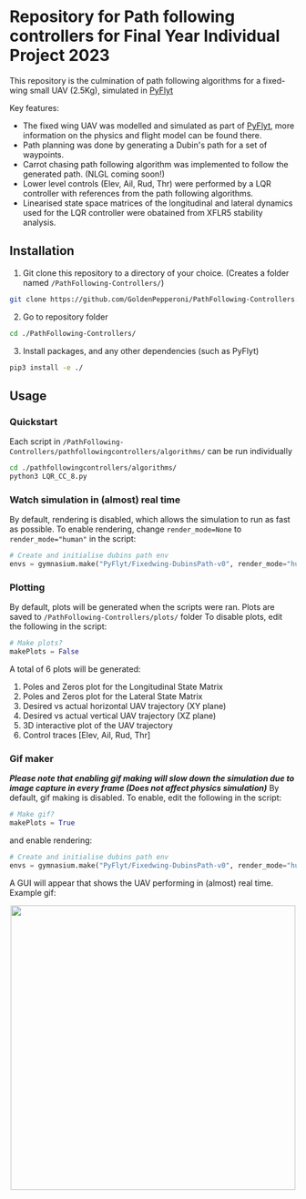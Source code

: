 # Repository for Path following controllers for Final Year Individual Project 2023

This repository is the culmination of path following algorithms for a fixed-wing small UAV (2.5Kg), simulated in [PyFlyt](https://github.com/jjshoots/PyFlyt)


Key features:
- The fixed wing UAV was modelled and simulated as part of [PyFlyt](https://github.com/jjshoots/PyFlyt), more information on the physics and flight model can be found there.
- Path planning was done by generating a Dubin's path for a set of waypoints.
- Carrot chasing path following algorithm was implemented to follow the generated path. (NLGL coming soon!)
- Lower level controls (Elev, Ail, Rud, Thr) were performed by a LQR controller with references from the path following algorithms.
- Linearised state space matrices of the longitudinal and lateral dynamics used for the LQR controller were obatained from XFLR5 stability analysis.

## Installation

1. Git clone this repository to a directory of your choice. (Creates a folder named `/PathFollowing-Controllers/`)
```sh
git clone https://github.com/GoldenPepperoni/PathFollowing-Controllers.git
```
2. Go to repository folder
```sh
cd ./PathFollowing-Controllers/
```
3. Install packages, and any other dependencies (such as PyFlyt)
```sh
pip3 install -e ./
```

## Usage
### Quickstart
Each script in `/PathFollowing-Controllers/pathfollowingcontrollers/algorithms/` can be run individually

```sh
cd ./pathfollowingcontrollers/algorithms/
python3 LQR_CC_8.py
```

### Watch simulation in (almost) real time 
By default, rendering is disabled, which allows the simulation to run as fast as possible.
To enable rendering, change `render_mode=None` to `render_mode="human"` in the script:
```py
# Create and initialise dubins path env
envs = gymnasium.make("PyFlyt/Fixedwing-DubinsPath-v0", render_mode="human",...
```

### Plotting 
By default, plots will be generated when the scripts were ran. Plots are saved to `/PathFollowing-Controllers/plots/` folder
To disable plots, edit the following in the script:
```py
# Make plots?
makePlots = False
```
A total of 6 plots will be generated:
1. Poles and Zeros plot for the Longitudinal State Matrix
2. Poles and Zeros plot for the Lateral State Matrix
3. Desired vs actual horizontal UAV trajectory (XY plane)
4. Desired vs actual vertical UAV trajectory (XZ plane)
5. 3D interactive plot of the UAV trajectory
6. Control traces [Elev, Ail, Rud, Thr]

### Gif maker
***Please note that enabling gif making will slow down the simulation due to image capture in every frame (Does not affect physics simulation)***
By default, gif making is disabled. To enable, edit the following in the script:
```py
# Make gif?
makePlots = True
```
and enable rendering:
```py
# Create and initialise dubins path env
envs = gymnasium.make("PyFlyt/Fixedwing-DubinsPath-v0", render_mode="human",...
```
A GUI will appear that shows the UAV performing in (almost) real time. 
Example gif:
<p align="center">
    <img src="/readme_assets/LQR_CC_rand.gif" width="500px"/>
</p>




























